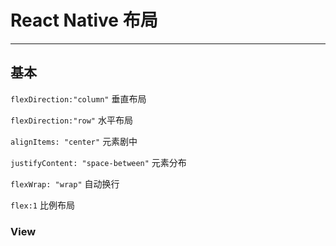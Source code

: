 # React Native 布局

---
## 基本

`flexDirection:"column"`  垂直布局

`flexDirection:"row"`  水平布局

`alignItems: "center"`  元素剧中

`justifyContent: "space-between"`  元素分布

`flexWrap: "wrap"`  自动换行

`flex:1`  比例布局



### View